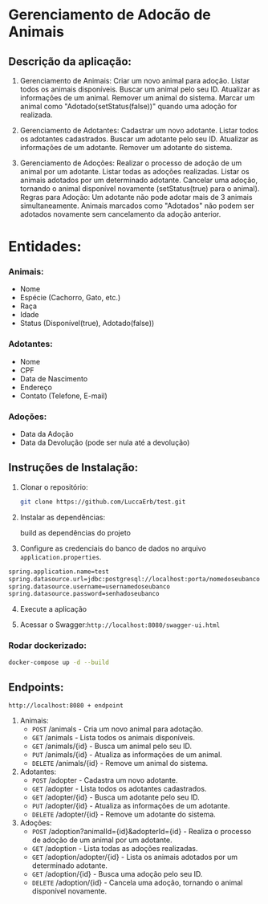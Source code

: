  # Gerenciamento de Adocão de Animais
 
 
 ## Descrição da aplicação:

1. Gerenciamento de Animais:
   Criar um novo animal para adoção.
   Listar todos os animais disponíveis.
   Buscar um animal pelo seu ID.
   Atualizar as informações de um animal.
   Remover um animal do sistema.
   Marcar um animal como "Adotado(setStatus(false))" quando uma adoção for realizada.

2. Gerenciamento de Adotantes:
   Cadastrar um novo adotante.
   Listar todos os adotantes cadastrados.
   Buscar um adotante pelo seu ID.
   Atualizar as informações de um adotante.
   Remover um adotante do sistema.

3. Gerenciamento de Adoções:
   Realizar o processo de adoção de um animal por um adotante.
   Listar todas as adoções realizadas.
   Listar os animais adotados por um determinado adotante.
   Cancelar uma adoção, tornando o animal disponível novamente (setStatus(true) para o animal).
   Regras para Adoção:
   Um adotante não pode adotar mais de 3 animais simultaneamente.
   Animais marcados como "Adotados" não podem ser adotados novamente sem cancelamento da adoção anterior.

# Entidades:
   ### Animais:
   - Nome
   - Espécie (Cachorro, Gato, etc.)
   - Raça
   - Idade
   - Status (Disponível(true), Adotado(false))
   ### Adotantes: 
   - Nome 
   - CPF 
   - Data de Nascimento 
   - Endereço
  - Contato (Telefone, E-mail)
   ### Adoções:
   -  Data da Adoção
   -  Data da Devolução (pode ser nula até a devolução)

## Instruções de Instalação:

1. Clonar o repositório:
   ```bash
   git clone https://github.com/LuccaErb/test.git
   ```
   
2. Instalar as dependências:

   build as dependências do projeto 

3. Configure as credenciais do banco de dados no arquivo `application.properties`.
```bash
spring.application.name=test
spring.datasource.url=jdbc:postgresql://localhost:porta/nomedoseubanco
spring.datasource.username=usernamedoseubanco
spring.datasource.password=senhadoseubanco
```

4. Execute a aplicação

5. Acessar o Swagger:`http://localhost:8080/swagger-ui.html`

### Rodar dockerizado: 

```bash
docker-compose up -d --build

```
###



## Endpoints:
`http://localhost:8080 + endpoint` 
1. Animais:
   - `POST` /animals - Cria um novo animal para adotação.
   - `GET` /animals - Lista todos os animais disponíveis.
   - `GET` /animals/{id} - Busca um animal pelo seu ID.
   - `PUT` /animals/{id} - Atualiza as informações de um animal.
   - `DELETE` /animals/{id} - Remove um animal do sistema.
2. Adotantes:
   - `POST` /adopter - Cadastra um novo adotante.
   - `GET` /adopter - Lista todos os adotantes cadastrados.
   - `GET` /adopter/{id} - Busca um adotante pelo seu ID.
   - `PUT` /adopter/{id} - Atualiza as informações de um adotante.
   - `DELETE` /adopter/{id} - Remove um adotante do sistema.
3. Adoções:
   - `POST` /adoption?animalId={id}&adopterId={id} - Realiza o processo de adoção de um animal por um adotante.
   - `GET` /adoption - Lista todas as adoções realizadas.
   - `GET` /adoption/adopter/{id} - Lista os animais adotados por um determinado adotante.
   - `GET` /adoption/{id} - Busca uma adoção pelo seu ID.
   - `DELETE` /adoption/{id} - Cancela uma adoção, tornando o animal disponível novamente.
   
